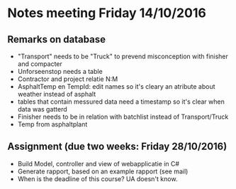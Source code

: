 # Notes meeting Friday 14/10/2016
## Remarks on database
- "Transport" needs to be "Truck" to prevend misconception with  finisher and compacter
- Unforseenstop needs a table 
- Contractor and project relatie N:M
- AsphaltTemp en TempId: edit names so it's cleary an atribute about weather instead of asphalt
- tables that contain messured data need a timestamp so it's clear when data was gatterd
- Finisher needs to be in relation with batchlist instead of Transport/Truck
- Temp from asphaltplant

## Assignment (due two weeks: Friday 28/10/2016)
- Build Model, controller and view of webapplicatie in C#
- Generate rapport, based on an example rapport (see mail)
- When is the deadline of this course? UA doesn't know.
